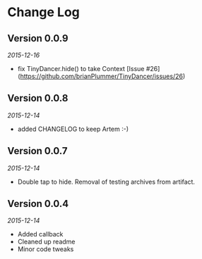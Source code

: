 Change Log
==========

## Version 0.0.9
_2015-12-16_
*  fix TinyDancer.hide() to take Context [Issue #26] (https://github.com/brianPlummer/TinyDancer/issues/26)

## Version 0.0.8

_2015-12-14_

 *  added CHANGELOG to keep Artem :-)

## Version 0.0.7

_2015-12-14_

*  Double tap to hide.  Removal of testing archives from artifact.

## Version 0.0.4

_2015-12-14_
* Added callback
* Cleaned up readme
* Minor code tweaks
